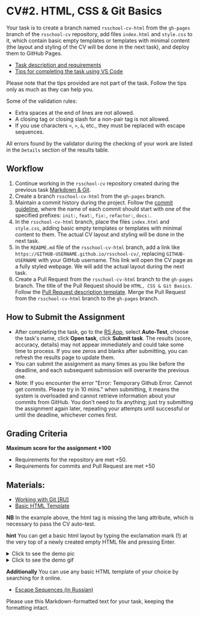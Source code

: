 # CV#2. HTML, CSS & Git Basics

Your task is to create a branch named `rsschool-cv-html` from the `gh-pages` branch of the `rsschool-cv` repository, add files `index.html` and `style.css` to it, which contain basic empty templates or templates with minimal content (the layout and styling of the CV will be done in the next task), and deploy them to GitHub Pages.

- [Task description and requirements](cv.md)
- [Tips for completing the task using VS Code](cv-hints.md)

Please note that the tips provided are not part of the task. Follow the tips only as much as they can help you.

Some of the validation rules:

- Extra spaces at the end of lines are not allowed.
- A closing tag or closing slash for a non-pair tag is not allowed.
- If you use characters `<`, `>`, `&`, etc., they must be replaced with escape sequences.

All errors found by the validator during the checking of your work are listed in the `Details` section of the results table.

## Workflow

1. Continue working in the `rsschool-cv` repository created during the previous task [Markdown & Git](git-markdown.md).
2. Create a branch `rsschool-cv-html` from the `gh-pages` branch.
3. Maintain a commit history during the project. Follow the [commit guideline](https://rs.school/docs/en/git-convention), where the name of each commit should start with one of the specified prefixes: `init:`, `feat:`, `fix:`, `refactor:`, `docs:`.
4. In the `rsschool-cv-html` branch, place the files `index.html` and `style.css`, adding basic empty templates or templates with minimal content to them. The actual CV layout and styling will be done in the next task.
5. In the `README.md` file of the `rsschool-cv-html` branch, add a link like `https://GITHUB-USERNAME.github.io/rsschool-cv/`, replacing `GITHUB-USERNAME` with your GitHub username. This link will open the CV page as a fully styled webpage. We will add the actual layout during the next task.
6. Create a Pull Request from the `rsschool-cv-html` branch to the `gh-pages` branch. The title of the Pull Request should be `HTML, CSS & Git Basics`. Follow the [Pull Request description template](https://rs.school/docs/en/pull-request-review-process#pull-request-requirements-pr). Merge the Pull Request from the `rsschool-cv-html` branch to the `gh-pages` branch.

## How to Submit the Assignment

- After completing the task, go to the [RS App](https://app.rs.school/), select **Auto-Test**, choose the task's name, click **Open task**, click **Submit task**.
  The results (score, accuracy, details) may not appear immediately and could take some time to process. If you see zeros and blanks after submitting, you can refresh the results page to update them.
- You can submit the assignment as many times as you like before the deadline, and each subsequent submission will overwrite the previous one.
- Note: If you encounter the error "Error: Temporary Github Error. Cannot get commits. Please try in 10 mins." when submitting, it means the system is overloaded and cannot retrieve information about your commits from GitHub. You don't need to fix anything; just try submitting the assignment again later, repeating your attempts until successful or until the deadline, whichever comes first.

## Grading Criteria

**Maximum score for the assignment +100**

- Requirements for the repository are met +50.
- Requirements for commits and Pull Request are met +50

## Materials:

- [Working with Git [RU]](../git.md)
- [Basic HTML Template](https://www.w3schools.com/html/)

**NB** In the example above, the html tag is missing the lang attribute, which is necessary to pass the CV auto-test.

**hint** You can get a basic html layout by typing the exclamation mark (!) at the very top of a newly created empty HTML file and pressing Enter.

<details><summary>Click to see the demo pic</summary>

Create an empty index.html document. Place the cursor inside the HTML editor content and type `!`. You will get a content selection dialog that looks like this:

![demo](../images/html_template_basic.JPG)

</details>

<details><summary>Click to see the demo gif</summary>

![demo](../images/basic_html_2.gif)

</details>

**Additionally** You can use any basic HTML template of your choice by searching for it online.

- [Escape Sequences (in Russian)](https://www.lexium.ru/2009/05/343/)

Please use this Markdown-formatted text for your task, keeping the formatting intact.
